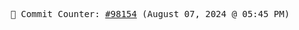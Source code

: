<p align="center">
    <samp>
        📮 Commit Counter: <a href="https://github.com/Javascript-void0/Javascript-void0/commits/main">#98154</a> (August 07, 2024 @ 05:45 PM)
    </samp>
</p>